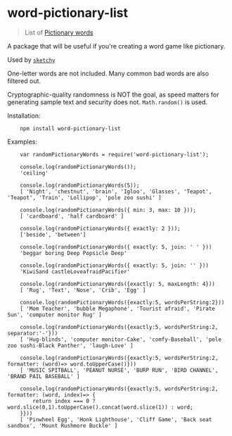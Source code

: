 # word-pictionary-list 

> List of [Pictionary words](http://www.classywish.com/pictionary-words/)

A package that will be useful if you're creating a word game like pictionary.

Used by [`sketchy`](https://github.com/engichang1467/Sketchy)

One-letter words are not included. Many common bad words are also filtered out.

Cryptographic-quality randomness is NOT the goal, as speed matters for generating sample text and security does not. `Math.random()` is used.

Installation:
```
    npm install word-pictionary-list
```

Examples:
```
    var randomPictionaryWords = require('word-pictionary-list');

    console.log(randomPictionaryWords());
    'ceiling'

    console.log(randomPictionaryWords(5));
    [ 'Night', 'chestnut', 'brain', 'Igloo', 'Glasses', 'Teapot', 'Teapot', 'Train', 'Lollipop', 'pole zoo sushi' ]

    console.log(randomPictionaryWords({ min: 3, max: 10 }));
    [ 'cardboard', 'half cardboard' ]

    console.log(randomPictionaryWords({ exactly: 2 }));
    ['beside', 'between']

    console.log(randomPictionaryWords({ exactly: 5, join: ' ' }))
    'beggar boring Deep Popsicle Deep'
    
    console.log(randomPictionaryWords({ exactly: 5, join: '' }))
    'KiwiSand castleLoveafraidPacifier'

    console.log(randomPictionaryWords({exactly: 5, maxLength: 4}))
    [ 'Rug', 'Text', 'Nose', 'Crib', 'Egg' ]

    console.log(randomPictionaryWords({exactly:5, wordsPerString:2}))
    [ 'Mom Teacher', 'bubble Megaphone', 'Tourist afraid', 'Pirate Sun', 'computer monitor Rug' ]

    console.log(randomPictionaryWords({exactly:5, wordsPerString:2, separator:'-'}))
    [ 'Hug-blinds', 'computer monitor-Cake', 'comfy-Baseball', 'pole zoo sushi-Black Panther', 'laugh-Love' ]

    console.log(randomPictionaryWords({exactly:5, wordsPerString:2, formatter: (word)=> word.toUpperCase()}))
    [ 'MUSIC SPITBALL', 'PEANUT NURSE', 'BURP RUN', 'BIRD CHANNEL', 'BRAND PAIL BASEBALL' ]

    console.log(randomPictionaryWords({exactly:5, wordsPerString:2, formatter: (word, index)=> {
        return index === 0 ? word.slice(0,1).toUpperCase().concat(word.slice(1)) : word;
    }}))
    [ 'Pinwheel Egg', 'Honk Lighthouse', 'Cliff Game', 'Back seat sandbox', 'Mount Rushmore Buckle' ]
```